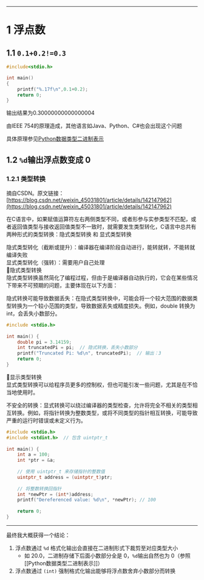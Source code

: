 ‍

---

# 1 浮点数

## 1.1 `0.1+0.2!=0.3`​

```cpp
#include<stdio.h>

int main()
{
	printf("%.17f\n",0.1+0.2);
	return 0;
}
```

输出结果为0.30000000000000004

由IEEE 754的原理造成，其他语言如Java、Python、C#也会出现这个问题

具体原理参见[Python数据类型二进制表示](Python数据类型二进制表示.md)

## 1.2 `%d`​输出浮点数变成 0

### 1.2.1 类型转换

摘自CSDN。原文链接：[https://blog.csdn.net/weixin_45031801/article/details/142147962](https://blog.csdn.net/weixin_45031801/article/details/142147962)

在C语言中，如果赋值运算符左右两侧类型不同，或者形参与实参类型不匹配，或者返回值类型与接收返回值类型不一致时，就需要发生类型转化，C语言中总共有两种形式的类型转换：隐式类型转换 和 显式类型转换

隐式类型转化（截断或提升）：编译器在编译阶段自动进行，能转就转，不能转就编译失败  
显式类型转化（强转）：需要用户自己处理  
🥝隐式类型转换  
隐式类型转换虽然简化了编程过程，但由于是编译器自动执行的，它会在某些情况下带来不可预期的问题，主要体现在以下方面：

隐式转换可能导致数据丢失：在隐式类型转换中，可能会将一个较大范围的数据类型转换为一个较小范围的类型，导致数据丢失或精度损失。例如，double 转换为 int，会丢失小数部分。

```cpp
#include <stdio.h>
 
int main() {
    double pi = 3.14159;
    int truncatedPi = pi;  // 隐式转换，丢失小数部分
    printf("Truncated Pi: %d\n", truncatedPi);  // 输出：3
    return 0;
}
```

🍉显示类型转换  
显式类型转换可以给程序员更多的控制权，但也可能引发一些问题，尤其是在不恰当地使用时。

不安全的转换：显式转换可以绕过编译器的类型检查，允许将完全不相关的类型相互转换。例如，将指针转换为整数类型，或将不同类型的指针相互转换，可能导致严重的运行时错误或未定义行为。

```cpp
#include <stdio.h>
#include <stdint.h>  // 包含 uintptr_t
 
int main() {
    int a = 100;
    int *ptr = &a;
 
    // 使用 uintptr_t 来存储指针的整数值
    uintptr_t address = (uintptr_t)ptr;
 
    // 将整数转换回指针
    int *newPtr = (int*)address;
    printf("Dereferenced value: %d\n", *newPtr); // 100
 
    return 0;
}
```

---

最终我大概获得一个结论：

1. 浮点数通过 `%d` 格式化输出会直接在二进制形式下裁剪至对应类型大小
   - 如 20.0，二进制存储下后面小数部分全是 0，`%d`输出自然也为 0（参照[[Python数据类型二进制表示]]）
2. 浮点数通过 `(int)` 强制格式化输出能够将浮点数舍弃小数部分而转换
